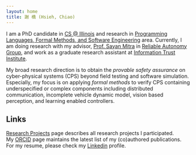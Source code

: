 ```yaml
---
layout: home
title: 謝 橋 (Hsieh, Chiao)
---
```


I am a PhD candidate in [CS @ Illinois] and research in
[Programming Languages, Formal Methods, and Software Engineering][PL/FM/SE] area.
Currently, I am doing research with my advisor, [Prof. Sayan Mitra][mitras] in [Reliable Autonomy Group][mitras-group],
and work as a graduate research assistant at [Information Trust Institute][ITI].

My broad research direction is to obtain the *provable safety assurance* on cyber-physical systems (CPS) beyond field testing and software simulation.
Especially, my focus is on applying *formal methods* to verify CPS containing underspecified or complex components including distributed communication, incomplete vehicle dynamic model, vision based perception, and learning enabled controllers.

## Links

[Research Projects](_pages/projects.md) page describes all research projects I participated.  
My [ORCID] page maintains the latest list of my (co)authored publications.  
For my resume, please check my [Linkedin] profile.

[CS @ Illinois]: https://cs.illinois.edu/
[PL/FM/SE]: https://cs.illinois.edu/research/areas/programming-languages-formal-methods-and-software-engineering
[mitras-group]: https://mitras.ece.illinois.edu/group.html
[mitras]: http://mitras.ece.illinois.edu/
[ITI]: https://iti.illinois.edu/
[ORCID]: https://orcid.org/0000-0001-8339-9915
[Linkedin]: https://www.linkedin.com/in/hc825b
